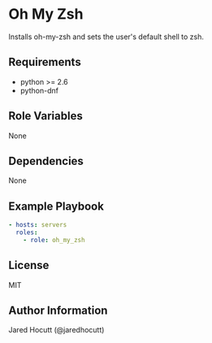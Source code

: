 Oh My Zsh
=========

Installs oh-my-zsh and sets the user's default shell to zsh.

Requirements
------------

- python >= 2.6
- python-dnf

Role Variables
--------------

None

Dependencies
------------

None

Example Playbook
----------------

```yaml
- hosts: servers
  roles:
    - role: oh_my_zsh
```

License
-------

MIT

Author Information
------------------

Jared Hocutt (@jaredhocutt)
